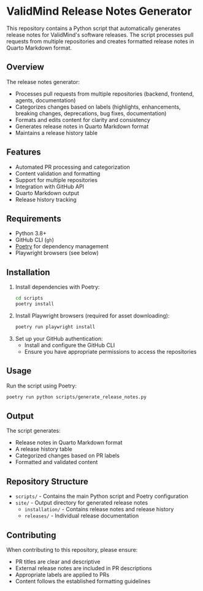 # ValidMind Release Notes Generator

This repository contains a Python script that automatically generates release notes for ValidMind's software releases. The script processes pull requests from multiple repositories and creates formatted release notes in Quarto Markdown format.

## Overview

The release notes generator:
- Processes pull requests from multiple repositories (backend, frontend, agents, documentation)
- Categorizes changes based on labels (highlights, enhancements, breaking changes, deprecations, bug fixes, documentation)
- Formats and edits content for clarity and consistency
- Generates release notes in Quarto Markdown format
- Maintains a release history table

## Features

- Automated PR processing and categorization
- Content validation and formatting
- Support for multiple repositories
- Integration with GitHub API
- Quarto Markdown output
- Release history tracking

## Requirements

- Python 3.8+
- GitHub CLI (`gh`)
- [Poetry](https://python-poetry.org/) for dependency management
- Playwright browsers (see below)

## Installation

1. Install dependencies with Poetry:
   ```bash
   cd scripts
   poetry install
   ```
2. Install Playwright browsers (required for asset downloading):
   ```bash
   poetry run playwright install
   ```
3. Set up your GitHub authentication:
   - Install and configure the GitHub CLI
   - Ensure you have appropriate permissions to access the repositories

## Usage

Run the script using Poetry:
```bash
poetry run python scripts/generate_release_notes.py
```

## Output

The script generates:
- Release notes in Quarto Markdown format
- A release history table
- Categorized changes based on PR labels
- Formatted and validated content

## Repository Structure

- `scripts/` - Contains the main Python script and Poetry configuration
- `site/` - Output directory for generated release notes
  - `installation/` - Contains release notes and release history
  - `releases/` - Individual release documentation

## Contributing

When contributing to this repository, please ensure:
- PR titles are clear and descriptive
- External release notes are included in PR descriptions
- Appropriate labels are applied to PRs
- Content follows the established formatting guidelines 